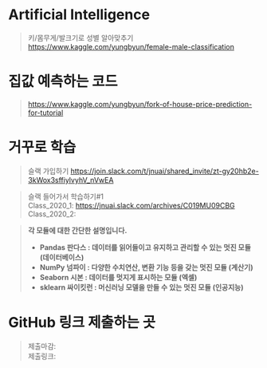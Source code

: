 # Artificial Intelligence

> 키/몸무게/발크기로 성별 알아맞추기 <br/>
> https://www.kaggle.com/yungbyun/female-male-classification

# 집값 예측하는 코드
> https://www.kaggle.com/yungbyun/fork-of-house-price-prediction-for-tutorial


# 거꾸로 학습
> 슬랙 가입하기
> https://join.slack.com/t/jnuai/shared_invite/zt-gy20hb2e-3kWox3sffiylvyhV_nVwEA

> 슬랙 들어가서 학습하기#1 </br>
> Class_2020_1: https://jnuai.slack.com/archives/C019MU09CBG </br>
> Class_2020_2: 


> **각 모듈에 대한 간단한 설명입니다.**
> * **Pandas 판다스 : 데이터를 읽어들이고 유지하고 관리할 수 있는 멋진 모듈 (데이터베이스)**
> * **NumPy 넘파이 : 다양한 수치연산, 변환 기능 등을 갖는 멋진 모듈 (계산기)** 
> * **Seaborn 시본 : 데이터를 멋지게 표시하는 모듈 (엑셀)**
> * **sklearn 싸이킷런 : 머신러닝 모델을 만들 수 있는 멋진 모듈 (인공지능)**

# GitHub 링크 제출하는 곳
> 제출마감: </br>
> 제출링크: 
